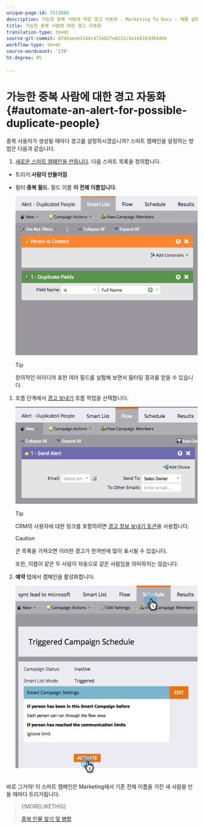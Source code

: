 ```yaml
---
unique-page-id: 7513680
description: 가능한 중복 사람에 대한 경고 자동화 - Marketing To Docs - 제품 설명서
title: 가능한 중복 사람에 대한 경고 자동화
translation-type: tm+mt
source-git-commit: d7d6aee63144c472e02fe0221c4a164183d04dd4
workflow-type: tm+mt
source-wordcount: '170'
ht-degree: 0%

---
```



# 가능한 중복 사람에 대한 경고 자동화 {#automate-an-alert-for-possible-duplicate-people}

중복 사용자가 생성될 때마다 경고를 설정하시겠습니까? 스마트 캠페인을 설정하는 방법은 다음과 같습니다.

1. [새로운 스마트 캠페인을 만듭니다](/help/marketo/product-docs/core-marketo-concepts/smart-campaigns/creating-a-smart-campaign/create-a-new-smart-campaign.md). 다음 스마트 목록을 정의합니다.

* 트리거:**사람이 만들어짐**
* 필터:**중복 필드.** 필드 이름 **이 전체 이름입니다.**

   ![](assets/image2017-3-27-8-3a22-3a4.png)

   >[!TIP]
   >
   >창의적인 아이디어 표현 여러 필드를 실험해 보면서 필터링 결과를 얻을 수 있습니다.

1. 흐름 단계에서 [경고 보내기](/help/marketo/product-docs/core-marketo-concepts/smart-campaigns/flow-actions/send-alert.md) 흐름 작업을 선택합니다.

   ![](assets/image2017-3-27-8-3a24-3a8.png)

   >[!TIP]
   >
   >CRM의 사용자에 대한 링크를 포함하려면 [경고 정보 보내기 토큰](/help/marketo/product-docs/email-marketing/general/using-tokens/use-the-send-alert-info-token.md)을 사용합니다.

   >[!CAUTION]
   >
   >큰 목록을 가져오면 이러한 경고가 한꺼번에 많이 표시될 수 있습니다.
   >
   >또한, 이름이 같은 두 사람이 자동으로 같은 사람임을 의미하지는 않습니다.

1. **예약** 탭에서 캠페인을 활성화합니다.

   ![](assets/image2017-3-27-8-3a24-3a37.png)

바로 그거야! 이 스마트 캠페인은 Marketing에서 기존 전체 이름을 가진 새 사람을 만들 때마다 트리거됩니다.

>[!MORELIKETHIS]
>
>[중복 인물 찾기 및 병합](/help/marketo/product-docs/core-marketo-concepts/smart-lists-and-static-lists/managing-people-in-smart-lists/find-and-merge-duplicate-people.md)
